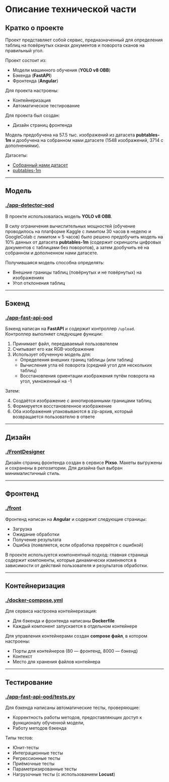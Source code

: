 # Описание технической части

## Кратко о проекте

Проект представляет собой сервис, предназначенный для определения таблиц на повёрнутых сканах документов и поворота сканов на правильный угол.

Проект состоит из:

- Модели машинного обучения (**YOLO v8 OBB**)
- Бэкенда (**FastAPI**)
- Фронтенда (**Angular**)

Для проекта настроены:

- Контейнеризация
- Автоматическое тестирование

Для проекта был создан:

- Дизайн страниц фронтенда

Модель предобучена на 57.5 тыс. изображений из датасета **pubtables-1m** и дообучена на собранном нами датасете (1548 изображений, 3714 с дополнениями).

Датасеты:

- [Собранный нами датасет](https://universe.roboflow.com/silly-cats/oriented-object-detection-sjxxy)
- [pubtables-1m](https://huggingface.co/datasets/bsmock/pubtables-1m)

---

## Модель

### **[./app-detector-ood](https://github.com/EliteHacker228/OrientedTablesDetector/tree/main/app-detector-ood)**

В проекте использовалась модель **YOLO v8 OBB**.

В силу ограничения вычислительных мощностей (обучение проводилось на платформе Kaggle с лимитом 30 часов в неделю и GoogleColab с лимитом ≈ 5 часов) было решено предобучить модель на 10% данных от датасета **pubtables-1m** (содержит скриншоты цифровых документов с таблицами без поворотов), а затем дообучить её на собранном и дополненном нами датасете.

Получившаяся модель способна определять:

- Внешние границы таблиц (повёрнутых и не повёрнутых) на изображениях
- Угол отклонения таблиц

---

## Бэкенд

### **[./app-fast-api-ood](https://github.com/EliteHacker228/OrientedTablesDetector/tree/main/app-fast-api-ood)**

Бэкенд написан на **FastAPI** и содержит контроллер `/upload`.  
Контроллер выполняет следующие функции:

1. Принимает файл, передаваемый пользователем
2. Считывает его как RGB-изображение
3. Использует обученную модель для:
   - Определения внешних границ таблицы (или таблиц)
   - Вычисления угла её поворота (средний угол для нескольких таблиц)
   - Восстановления ориентации изображения путём поворота на угол, умноженный на -1

Затем:

4. Создаётся изображение с аннотированными границами таблиц
5. Формируется восстановленное изображение
6. Оба изображения упаковываются в zip-архив, который возвращается пользователю в ответе

---

## Дизайн

### **[./FrontDesigner](https://github.com/EliteHacker228/OrientedTablesDetector/tree/main/FrontDesigner)**

Дизайн страниц фронтенда создан в сервисе **Pixso**. Макеты выгружены и сохранены в репозитории. Для дизайна был выбран минималистичный стиль.

---

## Фронтенд

### **[./front](https://github.com/EliteHacker228/OrientedTablesDetector/tree/main/front)**

Фронтенд написан на **Angular** и содержит следующие страницы:

- Загрузка
- Ожидание обработки
- Получение результата
- Ошибка (появляется, если обработка прервётся с ошибкой)

В проекте используется компонентный подход: главная страница содержит компоненты, которые динамически изменяются в зависимости от действий пользователя и результатов обработки.

---

## Контейнеризация

### **[./docker-compose.yml](https://github.com/EliteHacker228/OrientedTablesDetector/blob/main/docker-compose.yml)**

Для сервиса настроена контейнеризация:

- Для бэкенда и фронтенда написаны **Dockerfile**
- Каждый компонент запускается в отдельном контейнере

Для управления контейнерами создан **compose файл**, в котором настроены:

- Порты для контейнеров (80 — фронтенд, 8000 — бэкенд)
- Контекст
- Место для хранения файлов контейнера

---

## Тестирование

### **[./app-fast-api-ood/tests.py](https://github.com/EliteHacker228/OrientedTablesDetector/blob/main/app-fast-api-ood/tests.py)**

Для бэкенда написаны автоматические тесты, проверяющие:

- Корректность работы методов, предоставляющих доступ к функционалу обученной модели,
- Работу методов бэкенда

Типы тестов:

- Юнит-тесты
- Интеграционные тесты
- Регрессионные тесты
- Приёмочные тесты
- Параметризированные тесты
- Нагрузочные тесты (с использованием **Locust**)
